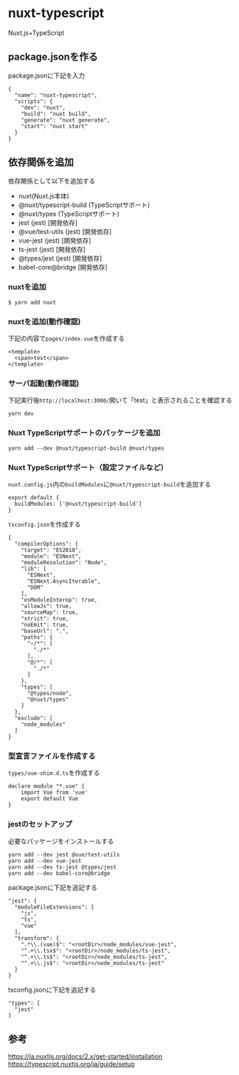 # nuxt-typescript
Nuxt.js+TypeScript
## package.jsonを作る
package.jsonに下記を入力
```
{
  "name": "nuxt-typescript",
  "scripts": {
    "dev": "nuxt",
    "build": "nuxt build",
    "generate": "nuxt generate",
    "start": "nuxt start"
  }
}
```

## 依存関係を追加
依存関係として以下を追加する
- nuxt(Nuxt.js本体)
- @nuxt/typescript-build (TypeScriptサポート)
- @nuxt/types (TypeScriptサポート)
- jest (jest) [開発依存]
- @vue/test-utils (jest) [開発依存]
- vue-jest (jest) [開発依存]
- ts-jest (jest) [開発依存]
- @types/jest (jest) [開発依存]
- babel-core@bridge [開発依存]
### nuxtを追加
```
$ yarn add nuxt
```
### nuxtを追加(動作確認)
下記の内容で``pages/index.vue``を作成する
```
<template>
  <span>test</span>
</template>
```
### サーバ起動(動作確認)
下記実行後``http://localhost:3000/``開いて「test」と表示されることを確認する
```
yarn dev
```

### Nuxt TypeScriptサポートのパッケージを追加
```
yarn add --dev @nuxt/typescript-build @nuxt/types
```
### Nuxt TypeScriptサポート（設定ファイルなど）
``nuxt.config.js``内の``buildModules``に``@nuxt/typescript-build``を追加する
```
export default {
  buildModules: ['@nuxt/typescript-build']
}
```
``tsconfig.json``を作成する
```
{
  "compilerOptions": {
    "target": "ES2018",
    "module": "ESNext",
    "moduleResolution": "Node",
    "lib": [
      "ESNext",
      "ESNext.AsyncIterable",
      "DOM"
    ],
    "esModuleInterop": true,
    "allowJs": true,
    "sourceMap": true,
    "strict": true,
    "noEmit": true,
    "baseUrl": ".",
    "paths": {
      "~/*": [
        "./*"
      ],
      "@/*": [
        "./*"
      ]
    },
    "types": [
      "@types/node",
      "@nuxt/types"
    ]
  },
  "exclude": [
    "node_modules"
  ]
}

```

### 型宣言ファイルを作成する
``types/vue-shim.d.ts``を作成する
```
declare module "*.vue" {
    import Vue from 'vue'
    export default Vue
}
```

### jestのセットアップ
必要なパッケージをインストールする
```
yarn add --dev jest @vue/test-utils
yarn add --dev vue-jest
yarn add --dev ts-jest @types/jest
yarn add --dev babel-core@bridge
```
package.jsonに下記を追記する
```
"jest": {
  "moduleFileExtensions": [
    "js",
    "ts",
    "vue"
  ],
  "transform": {
    ".*\\.(vue)$": "<rootDir>/node_modules/vue-jest",
    "^.+\\.tsx$": "<rootDir>/node_modules/ts-jest",
    "^.+\\.ts$": "<rootDir>/node_modules/ts-jest",
    "^.+\\.js$": "<rootDir>/node_modules/ts-jest"
  }
}
```
tsconfig.jsonに下記を追記する
```
"types": [
  "jest"
]
```
## 参考
https://ja.nuxtjs.org/docs/2.x/get-started/installation  
https://typescript.nuxtjs.org/ja/guide/setup